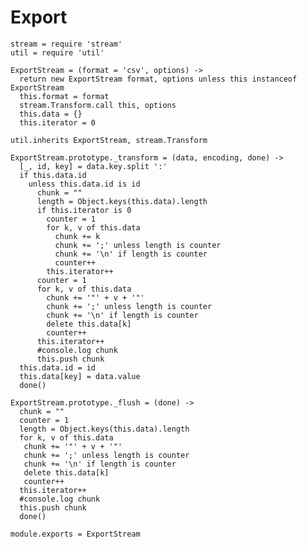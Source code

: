 # Export

    stream = require 'stream'
    util = require 'util'

    ExportStream = (format = 'csv', options) ->
      return new ExportStream format, options unless this instanceof ExportStream
      this.format = format
      stream.Transform.call this, options
      this.data = {}
      this.iterator = 0

    util.inherits ExportStream, stream.Transform

    ExportStream.prototype._transform = (data, encoding, done) ->
      [_, id, key] = data.key.split ':'
      if this.data.id
        unless this.data.id is id
          chunk = ""
          length = Object.keys(this.data).length
          if this.iterator is 0
            counter = 1
            for k, v of this.data
              chunk += k
              chunk += ';' unless length is counter
              chunk += '\n' if length is counter
              counter++
            this.iterator++
          counter = 1
          for k, v of this.data
            chunk += '"' + v + '"'
            chunk += ';' unless length is counter
            chunk += '\n' if length is counter
            delete this.data[k]
            counter++
          this.iterator++
          #console.log chunk
          this.push chunk
      this.data.id = id
      this.data[key] = data.value
      done()

    ExportStream.prototype._flush = (done) ->
      chunk = ""
      counter = 1
      length = Object.keys(this.data).length
      for k, v of this.data
       chunk += '"' + v + '"'
       chunk += ';' unless length is counter
       chunk += '\n' if length is counter
       delete this.data[k]
       counter++
      this.iterator++
      #console.log chunk
      this.push chunk
      done()

    module.exports = ExportStream

